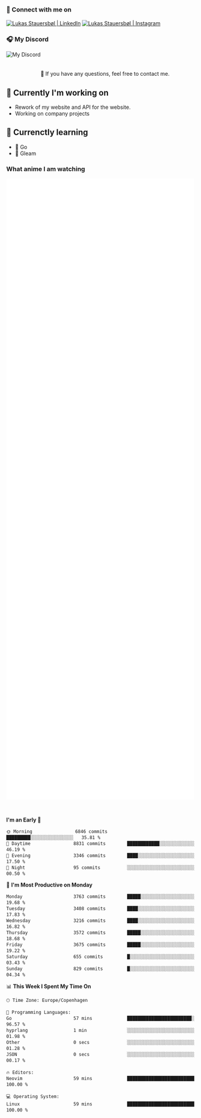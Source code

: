 ### 🔗 Connect with me on
<a href="https://www.instagram.com/lukas_stauersbol" target="_blank"><img align="center" src="https://raw.githubusercontent.com/stauersbol/stauersbol/main/images/instagram.svg" alt="Lukas Stauersbøl | LinkedIn" width="30px"/></a>
<a href="https://www.linkedin.com/in/lukas-stauersbol/" target="_blank"><img align="center" src="https://raw.githubusercontent.com/stauersbol/stauersbol/main/images/linkedin.svg" alt="Lukas Stauersbøl | Instagram" width="30px"/></a>

<p align="center">
 <h3>🎧 My Discord</h3>
 <img align="left" height="55px" src="https://discord.c99.nl/widget/theme-2/147806323323568128.png" alt="My Discord" />
</p>

<br/>
<br/>
<br/>
💬 If you have any questions, feel free to contact me.

## 🔭 Currently I'm working on
- Rework of my website and API for the website.
- Working on company projects
 
## 🌱 Currenctly learning
- 💙 Go
- 💜 Gleam

### What anime I am watching
<a href="https://anilist.co/user/slashiy/" align="center"><img align="center" width="500px" src="metrics.plugin.personal.anilist.svg" /></a>

<br/>

<!--START_SECTION:waka-->
**I'm an Early 🐤** 

```text
🌞 Morning                6846 commits        █████████░░░░░░░░░░░░░░░░   35.81 % 
🌆 Daytime                8831 commits        ████████████░░░░░░░░░░░░░   46.19 % 
🌃 Evening                3346 commits        ████░░░░░░░░░░░░░░░░░░░░░   17.50 % 
🌙 Night                  95 commits          ░░░░░░░░░░░░░░░░░░░░░░░░░   00.50 % 
```
📅 **I'm Most Productive on Monday** 

```text
Monday                   3763 commits        █████░░░░░░░░░░░░░░░░░░░░   19.68 % 
Tuesday                  3408 commits        ████░░░░░░░░░░░░░░░░░░░░░   17.83 % 
Wednesday                3216 commits        ████░░░░░░░░░░░░░░░░░░░░░   16.82 % 
Thursday                 3572 commits        █████░░░░░░░░░░░░░░░░░░░░   18.68 % 
Friday                   3675 commits        █████░░░░░░░░░░░░░░░░░░░░   19.22 % 
Saturday                 655 commits         █░░░░░░░░░░░░░░░░░░░░░░░░   03.43 % 
Sunday                   829 commits         █░░░░░░░░░░░░░░░░░░░░░░░░   04.34 % 
```


📊 **This Week I Spent My Time On** 

```text
🕑︎ Time Zone: Europe/Copenhagen

💬 Programming Languages: 
Go                       57 mins             ████████████████████████░   96.57 % 
hyprlang                 1 min               ░░░░░░░░░░░░░░░░░░░░░░░░░   01.98 % 
Other                    0 secs              ░░░░░░░░░░░░░░░░░░░░░░░░░   01.28 % 
JSON                     0 secs              ░░░░░░░░░░░░░░░░░░░░░░░░░   00.17 % 

🔥 Editors: 
Neovim                   59 mins             █████████████████████████   100.00 % 

💻 Operating System: 
Linux                    59 mins             █████████████████████████   100.00 % 
```


<!--END_SECTION:waka-->
